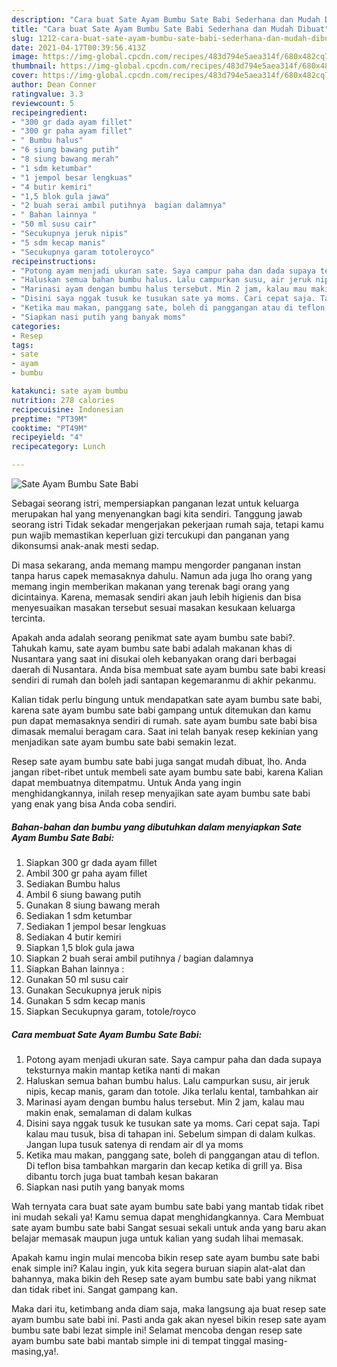 ```yaml
---
description: "Cara buat Sate Ayam Bumbu Sate Babi Sederhana dan Mudah Dibuat"
title: "Cara buat Sate Ayam Bumbu Sate Babi Sederhana dan Mudah Dibuat"
slug: 1212-cara-buat-sate-ayam-bumbu-sate-babi-sederhana-dan-mudah-dibuat
date: 2021-04-17T00:39:56.413Z
image: https://img-global.cpcdn.com/recipes/483d794e5aea314f/680x482cq70/sate-ayam-bumbu-sate-babi-foto-resep-utama.jpg
thumbnail: https://img-global.cpcdn.com/recipes/483d794e5aea314f/680x482cq70/sate-ayam-bumbu-sate-babi-foto-resep-utama.jpg
cover: https://img-global.cpcdn.com/recipes/483d794e5aea314f/680x482cq70/sate-ayam-bumbu-sate-babi-foto-resep-utama.jpg
author: Dean Conner
ratingvalue: 3.3
reviewcount: 5
recipeingredient:
- "300 gr dada ayam fillet"
- "300 gr paha ayam fillet"
- " Bumbu halus"
- "6 siung bawang putih"
- "8 siung bawang merah"
- "1 sdm ketumbar"
- "1 jempol besar lengkuas"
- "4 butir kemiri"
- "1,5 blok gula jawa"
- "2 buah serai ambil putihnya  bagian dalamnya"
- " Bahan lainnya "
- "50 ml susu cair"
- "Secukupnya jeruk nipis"
- "5 sdm kecap manis"
- "Secukupnya garam totoleroyco"
recipeinstructions:
- "Potong ayam menjadi ukuran sate. Saya campur paha dan dada supaya teksturnya makin mantap ketika nanti di makan"
- "Haluskan semua bahan bumbu halus. Lalu campurkan susu, air jeruk nipis, kecap manis, garam dan totole. Jika terlalu kental, tambahkan air"
- "Marinasi ayam dengan bumbu halus tersebut. Min 2 jam, kalau mau makin enak, semalaman di dalam kulkas"
- "Disini saya nggak tusuk ke tusukan sate ya moms. Cari cepat saja. Tapi kalau mau tusuk, bisa di tahapan ini. Sebelum simpan di dalam kulkas. Jangan lupa tusuk satenya di rendam air dl ya moms"
- "Ketika mau makan, panggang sate, boleh di panggangan atau di teflon. Di teflon bisa tambahkan margarin dan kecap ketika di grill ya. Bisa dibantu torch juga buat tambah kesan bakaran"
- "Siapkan nasi putih yang banyak moms"
categories:
- Resep
tags:
- sate
- ayam
- bumbu

katakunci: sate ayam bumbu 
nutrition: 278 calories
recipecuisine: Indonesian
preptime: "PT39M"
cooktime: "PT49M"
recipeyield: "4"
recipecategory: Lunch

---
```



![Sate Ayam Bumbu Sate Babi](https://img-global.cpcdn.com/recipes/483d794e5aea314f/680x482cq70/sate-ayam-bumbu-sate-babi-foto-resep-utama.jpg)

Sebagai seorang istri, mempersiapkan panganan lezat untuk keluarga merupakan hal yang menyenangkan bagi kita sendiri. Tanggung jawab seorang istri Tidak sekadar mengerjakan pekerjaan rumah saja, tetapi kamu pun wajib memastikan keperluan gizi tercukupi dan panganan yang dikonsumsi anak-anak mesti sedap.

Di masa  sekarang, anda memang mampu mengorder panganan instan tanpa harus capek memasaknya dahulu. Namun ada juga lho orang yang memang ingin memberikan makanan yang terenak bagi orang yang dicintainya. Karena, memasak sendiri akan jauh lebih higienis dan bisa menyesuaikan masakan tersebut sesuai masakan kesukaan keluarga tercinta. 



Apakah anda adalah seorang penikmat sate ayam bumbu sate babi?. Tahukah kamu, sate ayam bumbu sate babi adalah makanan khas di Nusantara yang saat ini disukai oleh kebanyakan orang dari berbagai daerah di Nusantara. Anda bisa membuat sate ayam bumbu sate babi kreasi sendiri di rumah dan boleh jadi santapan kegemaranmu di akhir pekanmu.

Kalian tidak perlu bingung untuk mendapatkan sate ayam bumbu sate babi, karena sate ayam bumbu sate babi gampang untuk ditemukan dan kamu pun dapat memasaknya sendiri di rumah. sate ayam bumbu sate babi bisa dimasak memalui beragam cara. Saat ini telah banyak resep kekinian yang menjadikan sate ayam bumbu sate babi semakin lezat.

Resep sate ayam bumbu sate babi juga sangat mudah dibuat, lho. Anda jangan ribet-ribet untuk membeli sate ayam bumbu sate babi, karena Kalian dapat membuatnya ditempatmu. Untuk Anda yang ingin menghidangkannya, inilah resep menyajikan sate ayam bumbu sate babi yang enak yang bisa Anda coba sendiri.

<!--inarticleads1-->

##### Bahan-bahan dan bumbu yang dibutuhkan dalam menyiapkan Sate Ayam Bumbu Sate Babi:

1. Siapkan 300 gr dada ayam fillet
1. Ambil 300 gr paha ayam fillet
1. Sediakan  Bumbu halus
1. Ambil 6 siung bawang putih
1. Gunakan 8 siung bawang merah
1. Sediakan 1 sdm ketumbar
1. Sediakan 1 jempol besar lengkuas
1. Sediakan 4 butir kemiri
1. Siapkan 1,5 blok gula jawa
1. Siapkan 2 buah serai ambil putihnya / bagian dalamnya
1. Siapkan  Bahan lainnya :
1. Gunakan 50 ml susu cair
1. Gunakan Secukupnya jeruk nipis
1. Gunakan 5 sdm kecap manis
1. Siapkan Secukupnya garam, totole/royco




<!--inarticleads2-->

##### Cara membuat Sate Ayam Bumbu Sate Babi:

1. Potong ayam menjadi ukuran sate. Saya campur paha dan dada supaya teksturnya makin mantap ketika nanti di makan
1. Haluskan semua bahan bumbu halus. Lalu campurkan susu, air jeruk nipis, kecap manis, garam dan totole. Jika terlalu kental, tambahkan air
1. Marinasi ayam dengan bumbu halus tersebut. Min 2 jam, kalau mau makin enak, semalaman di dalam kulkas
1. Disini saya nggak tusuk ke tusukan sate ya moms. Cari cepat saja. Tapi kalau mau tusuk, bisa di tahapan ini. Sebelum simpan di dalam kulkas. Jangan lupa tusuk satenya di rendam air dl ya moms
1. Ketika mau makan, panggang sate, boleh di panggangan atau di teflon. Di teflon bisa tambahkan margarin dan kecap ketika di grill ya. Bisa dibantu torch juga buat tambah kesan bakaran
1. Siapkan nasi putih yang banyak moms




Wah ternyata cara buat sate ayam bumbu sate babi yang mantab tidak ribet ini mudah sekali ya! Kamu semua dapat menghidangkannya. Cara Membuat sate ayam bumbu sate babi Sangat sesuai sekali untuk anda yang baru akan belajar memasak maupun juga untuk kalian yang sudah lihai memasak.

Apakah kamu ingin mulai mencoba bikin resep sate ayam bumbu sate babi enak simple ini? Kalau ingin, yuk kita segera buruan siapin alat-alat dan bahannya, maka bikin deh Resep sate ayam bumbu sate babi yang nikmat dan tidak ribet ini. Sangat gampang kan. 

Maka dari itu, ketimbang anda diam saja, maka langsung aja buat resep sate ayam bumbu sate babi ini. Pasti anda gak akan nyesel bikin resep sate ayam bumbu sate babi lezat simple ini! Selamat mencoba dengan resep sate ayam bumbu sate babi mantab simple ini di tempat tinggal masing-masing,ya!.

